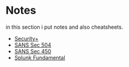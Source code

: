 # Notes
in this section i put notes and also cheatsheets.
<ul>
<li><a href="Security+.md">Security+</a></li>
<li><a href="SANS-Sec504.md">SANS Sec 504</a></li>
<li><a href="SANS-Sec450.md">SANS Sec 450</a></li>
<li><a href="Splunk.md">Splunk Fundamental</a></li>
</ul>